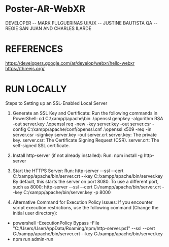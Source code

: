 # Poster-AR-WebXR

DEVELOPER -- MARK FULGUERINAS
UI/UX -- JUSTINE BAUTISTA
QA -- REGIE SAN JUAN AND CHARLES ILARDE

# REFERENCES
https://developers.google.com/ar/develop/webxr/hello-webxr
https://threejs.org/

# RUN LOCALLY
Steps to Setting up an SSL-Enabled Local Server

1. Generate an SSL Key and Certificate:
Run the following commands in PowerShell:
cd C:\xampp\apache\bin
.\openssl genpkey -algorithm RSA -out server.key
.\openssl req -new -key server.key -out server.csr -config C:/xampp/apache/conf/openssl.cnf
.\openssl x509 -req -in server.csr -signkey server.key -out server.crt
server.key: The private key.
server.csr: The Certificate Signing Request (CSR).
server.crt: The self-signed SSL certificate.

2. Install http-server (if not already installed):
Run: npm install -g http-server

3. Start the HTTPS Server:
Run:
http-server --ssl --cert C:/xampp/apache/bin/server.crt --key C:/xampp/apache/bin/server.key
By default, this starts the server on port 8080. To use a different port, such as 8000:
http-server --ssl --cert C:/xampp/apache/bin/server.crt --key C:/xampp/apache/bin/server.key -p 8000

4. Alternative Command for Execution Policy Issues:
If you encounter script execution restrictions, use the following command (Change the initial user directory):
 - powershell -ExecutionPolicy Bypass -File "C:/Users/User/AppData/Roaming/npm/http-server.ps1" --ssl --cert C:/xampp/apache/bin/server.crt --key C:/xampp/apache/bin/server.key 
 - npm run admin-run